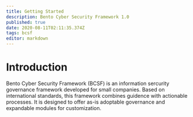 ```yaml
---
title: Getting Started
description: Bento Cyber Security Framework 1.0
published: true
date: 2020-08-11T02:11:35.374Z
tags: bcsf
editor: markdown
---
```


# Introduction
Bento Cyber Security Framework (BCSF) is an information sercurity governance framework developed for small companies. Based on international standards, this framework combines guidence with actionable processes. It is designed to offer as-is adoptable governance and expandable modules for customization. 